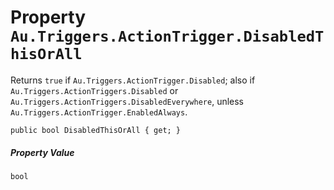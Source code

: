 # Property `Au.Triggers.ActionTrigger.DisabledThisOrAll`

Returns `true` if `Au.Triggers.ActionTrigger.Disabled`; also if `Au.Triggers.ActionTriggers.Disabled` or `Au.Triggers.ActionTriggers.DisabledEverywhere`, unless `Au.Triggers.ActionTrigger.EnabledAlways`.

```
public bool DisabledThisOrAll { get; }
```

##### Property Value

`bool`